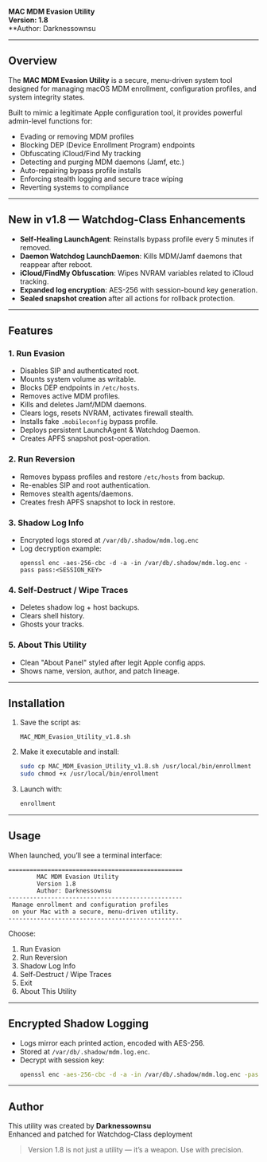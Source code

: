 **MAC MDM Evasion Utility**  
**Version: 1.8**  
**Author: Darknessownsu

---

## **Overview**
The **MAC MDM Evasion Utility** is a secure, menu-driven system tool designed for managing macOS MDM enrollment, configuration profiles, and system integrity states.  

Built to mimic a legitimate Apple configuration tool, it provides powerful admin-level functions for:  
- Evading or removing MDM profiles  
- Blocking DEP (Device Enrollment Program) endpoints  
- Obfuscating iCloud/Find My tracking  
- Detecting and purging MDM daemons (Jamf, etc.)  
- Auto-repairing bypass profile installs  
- Enforcing stealth logging and secure trace wiping  
- Reverting systems to compliance  

---

## **New in v1.8 — Watchdog-Class Enhancements**
-  **Self-Healing LaunchAgent**: Reinstalls bypass profile every 5 minutes if removed.
-  **Daemon Watchdog LaunchDaemon**: Kills MDM/Jamf daemons that reappear after reboot.
-  **iCloud/FindMy Obfuscation**: Wipes NVRAM variables related to iCloud tracking.
-  **Expanded log encryption**: AES-256 with session-bound key generation.
-  **Sealed snapshot creation** after all actions for rollback protection.

---

## **Features**
### 1. **Run Evasion**
- Disables SIP and authenticated root.
- Mounts system volume as writable.
- Blocks DEP endpoints in `/etc/hosts`.
- Removes active MDM profiles.
- Kills and deletes Jamf/MDM daemons.
- Clears logs, resets NVRAM, activates firewall stealth.
- Installs fake `.mobileconfig` bypass profile.
- Deploys persistent LaunchAgent & Watchdog Daemon.
- Creates APFS snapshot post-operation.

### 2. **Run Reversion**
- Removes bypass profiles and restore `/etc/hosts` from backup.
- Re-enables SIP and root authentication.
- Removes stealth agents/daemons.
- Creates fresh APFS snapshot to lock in restore.

### 3. **Shadow Log Info**
- Encrypted logs stored at `/var/db/.shadow/mdm.log.enc`
- Log decryption example:
  ```
  openssl enc -aes-256-cbc -d -a -in /var/db/.shadow/mdm.log.enc -pass pass:<SESSION_KEY>
  ```

### 4. **Self-Destruct / Wipe Traces**
- Deletes shadow log + host backups.
- Clears shell history.
- Ghosts your tracks.

### 5. **About This Utility**
- Clean "About Panel" styled after legit Apple config apps.
- Shows name, version, author, and patch lineage.

---

## **Installation**
1. Save the script as:
   ```
   MAC_MDM_Evasion_Utility_v1.8.sh
   ```

2. Make it executable and install:
   ```bash
   sudo cp MAC_MDM_Evasion_Utility_v1.8.sh /usr/local/bin/enrollment
   sudo chmod +x /usr/local/bin/enrollment
   ```

3. Launch with:
   ```bash
   enrollment
   ```

---

## **Usage**
When launched, you’ll see a terminal interface:

```
=================================================
        MAC MDM Evasion Utility
        Version 1.8
        Author: Darknessownsu
-------------------------------------------------
 Manage enrollment and configuration profiles
 on your Mac with a secure, menu-driven utility.
-------------------------------------------------
```

Choose:
1. Run Evasion  
2. Run Reversion  
3. Shadow Log Info  
4. Self-Destruct / Wipe Traces  
5. Exit  
6. About This Utility  

---

## **Encrypted Shadow Logging**
- Logs mirror each printed action, encoded with AES-256.
- Stored at `/var/db/.shadow/mdm.log.enc`.
- Decrypt with session key:
  ```bash
  openssl enc -aes-256-cbc -d -a -in /var/db/.shadow/mdm.log.enc -pass pass:<SESSION_KEY>
  ```

---

## **Author**
This utility was created by **Darknessownsu**  
Enhanced and patched for Watchdog-Class deployment

> Version 1.8 is not just a utility — it’s a weapon. Use with precision.